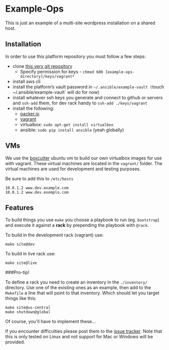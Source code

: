 Example-Ops
===========

This is just an example of a multi-site wordpress installation on a shared host.

Installation
------------

In order to use this platform repository you must follow a few steps:

- clone [this very git repository](https://github.com/icekernel/example-ops/)
  - Specify permission for keys - `chmod 600 [example-ops-directory]/keys/vagrant*`
- install aws cli
- install the platform’s vault password in `~/.ansible/example-vault
  (`touch ~/.ansible/example-vault` will do for now)
- install whatever ssh keys you generate and connect to github or servers and
  `ssh-add` them, for dev rack handy to `ssh-add ./keys/vagrant`
- install the following:
  - [packer.io](https://packer.io)
  - [vagrant](https://www.vagrantup.com/)
  - virtualbox: `sudo apt-get install virtualbox`
  - ansible: `sudo pip install ansible` (yeah globally)


VMs
---

We use the [boxcutter](https://github.com/boxcutter) ubuntu vm to build our own
virtualbox images for use with vagrant. These virtual machines are located in
the `vagrant/` folder. The virtual machines are used for development and
testing purposes.

Be sure to add this to `/etc/hosts`

    10.0.1.2 www.dev.example.com
    10.0.1.2 www.dev.exemplo.com

Features
--------

To build things you use `make` you choose a playbook to run (eg. `bootstrap`)
and execute it against a **rack** by prepending the playbook with `@rack`.

To build in the development rack (vagrant) use:

    make site@dev

To build in live rack use:

    make site@live

###Pro-tip!

To define a rack you need to create an inventory in the `./inventory/`
directory. Use one of the existing ones as an example, then add to the
`Makefile` a line that will point to that inventory. Which should let you
target things like this:

    make site@us-central
    make shutdown@global

Of course, you'll have to implement these...

If you encounter difficulties please post them to the [issue tracker](http://github.com/icekernel/example-ops/issues/). Note
that this is only tested on Linux and not support for Mac or Windows will be
provided.
